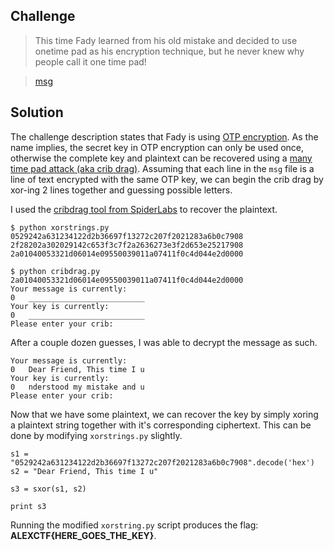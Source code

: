 ## Challenge
> This time Fady learned from his old mistake and decided to use onetime pad as his encryption technique, but he never knew why people call it one time pad!

> [msg](msg)

## Solution

The challenge description states that Fady is using [OTP encryption](https://en.wikipedia.org/wiki/One-time_pad). As the name implies, the secret key in OTP encryption can only be used once, otherwise the complete key and plaintext can be recovered using a [many time pad attack (aka crib drag)](http://travisdazell.blogspot.nl/2012/11/many-time-pad-attack-crib-drag.html). Assuming that each line in the `msg` file is a line of text encrypted with the same OTP key, we can begin the crib drag by xor-ing 2 lines together and guessing possible letters.

I used the [cribdrag tool from SpiderLabs](https://github.com/SpiderLabs/cribdrag) to recover the plaintext.

```
$ python xorstrings.py 0529242a631234122d2b36697f13272c207f2021283a6b0c7908 2f28202a302029142c653f3c7f2a2636273e3f2d653e25217908
2a01040053321d06014e09550039011a07411f0c4d044e2d0000

$ python cribdrag.py 2a01040053321d06014e09550039011a07411f0c4d044e2d0000
Your message is currently:
0	__________________________
Your key is currently:
0	__________________________
Please enter your crib:
```

After a couple dozen guesses, I was able to decrypt the message as such.

```
Your message is currently:
0   Dear Friend, This time I u
Your key is currently:
0   nderstood my mistake and u
Please enter your crib:
```

Now that we have some plaintext, we can recover the key by simply xoring a plaintext string together with it's corresponding ciphertext. This can be done by modifying `xorstrings.py` slightly.

```
s1 = "0529242a631234122d2b36697f13272c207f2021283a6b0c7908".decode('hex')
s2 = "Dear Friend, This time I u"

s3 = sxor(s1, s2)

print s3
```

Running the modified `xorstring.py` script produces the flag: **ALEXCTF{HERE_GOES_THE_KEY}**.
